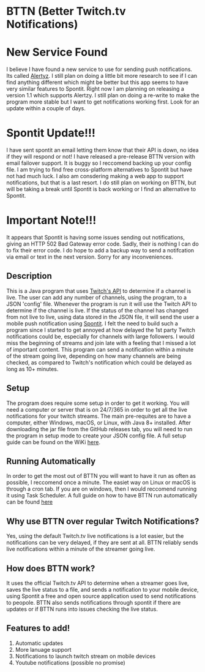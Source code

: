 # BTTN (Better Twitch.tv Notifications)

# New Service Found
I believe I have found a new service to use for sending push notifications. Its called [Alertyz](https://alertzy.app/). I still plan on doing a little bit more research to see if I can find anything different which might be better but this app seems to have very similar features to Spontit. Right now I am planning on releasing a version 1.1 which supports Alertzy. I still plan on doing a re-write to make the program more stable but I want to get notifications working first. Look for an update within a couple of days.

# Spontit Update!!!
I have sent spontit an email letting them know that their API is down, no idea if they will respond or not! I have released a pre-release BTTN version with email failover support. It is buggy so I reccomend backing up your config file. I am trying to find free cross-platform alternatives to Spontit but have not had much luck. I also am consdering making a web app to support notifications, but that is a last resort. I do still plan on working on BTTN, but will be taking a break until Spontit is back working or I find an alternative to Spontit.

# Important Note!!!
It appears that Spontit is having some issues sending out notifications, giving an HTTP 502 Bad Gateway error code.  Sadly, their is nothing I can do to fix their error code. I do hope to add a backup way to send a notifcation via email or text in the next version. Sorry for any inconveniences.

## Description
This is a Java program that uses [Twitch's API](https://dev.twitch.tv/docs/api/) to determine if a channel is live. The user can add any number of channels, using the program, to a JSON 'config' file. Whenever the program is run it will use the Twitch API to determine if the channel is live. If the status of the channel has changed from not live to live, using data stored in the JSON file, it will send the user a mobile push notification using [Spontit](https://spontit.com). I felt the need to build such a program since I started to get annoyed at how delayed the 1st party Twitch notifications could be, especially for channels with large followers. I would miss the beginning of streams and join late with a feeling that I missed a lot of important content. This program can send a notification within a minute of the stream going live, depending on how many channels are being checked, as compared to Twitch's notification which could be delayed as long as 10+ minutes.

## Setup
The program does require some setup in order to get it working. You will need a computer or server that is on 24/7/365 in order to get all the live notifications for your twitch streams. The main pre-requites are to have a computer, either Windows, macOS, or Linux, with Java 8+ installed. After downloading the jar file from the GitHub releases tab, you will need to run the program in setup mode to create your JSON config file. A full setup guide can be found on the WiKi [here](https://github.com/jnstockley/BTTN/wiki/Getting-Started!).

## Running Automatically
In order to get the most out of BTTN you will want to have it run as often as possible, I reccomend once a minute. The easiet way on Linux or macOS is through a cron tab. If you are on windows, then I would reccomend running it using Task Scheduler. A full guide on how to have BTTN run automatically can be found [here](https://github.com/jnstockley/BTTN/wiki/Running-BTTN-Automatically!)

## Why use BTTN over regular Twitch Notifications?
Yes, using the default Twitch.tv live notifications is a lot easier, but the notifications can be very delayed, if they are sent at all. BTTN reliably sends live notifications within a minute of the streamer going live.

## How does BTTN work?
It uses the official Twitch.tv API to determine when a streamer goes live, saves the live status to a file, and sends a notification to your mobile device, using Spontit a free and open source application used to send notifications to peopole. BTTN also sends notifications through spontit if there are updates or if BTTN runs into issues checking the live status.

## Features to add!
1. Automatic updates
2. More lanuage support
3. Notifications to launch twitch stream on mobile devices
4. Youtube notifications (possible no promise)
